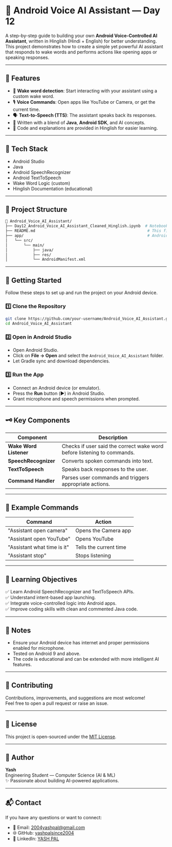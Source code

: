 
# 📱 Android Voice AI Assistant — Day 12

A step-by-step guide to building your own **Android Voice-Controlled AI Assistant**, written in Hinglish (Hindi + English) for better understanding.  
This project demonstrates how to create a simple yet powerful AI assistant that responds to wake words and performs actions like opening apps or speaking responses.

---

## 🚀 Features

- 📣 **Wake word detection**: Start interacting with your assistant using a custom wake word.
- 🎙️ **Voice Commands**: Open apps like YouTube or Camera, or get the current time.
- 🗣️ **Text-to-Speech (TTS)**: The assistant speaks back its responses.
- 🤖 Written with a blend of **Java**, **Android SDK**, and AI concepts.
- 📖 Code and explanations are provided in Hinglish for easier learning.

---

## 🧰 Tech Stack

- Android Studio
- Java
- Android SpeechRecognizer
- Android TextToSpeech
- Wake Word Logic (custom)
- Hinglish Documentation (educational)

---

## 📂 Project Structure

```bash
📁 Android_Voice_AI_Assistant/
├── Day12_Android_Voice_AI_Assistant_Cleaned_Hinglish.ipynb  # Notebook with code + explanation
├── README.md                                                 # This file
├── app/                                                      # Android app source (to be added)
│   └── src/
│       └── main/
│           ├── java/
│           ├── res/
│           └── AndroidManifest.xml
```

---

## 🎯 Getting Started

Follow these steps to set up and run the project on your Android device.

### 1️⃣ Clone the Repository

```bash
git clone https://github.com/your-username/Android_Voice_AI_Assistant.git
cd Android_Voice_AI_Assistant
```

### 2️⃣ Open in Android Studio

- Open Android Studio.
- Click on **File → Open** and select the `Android_Voice_AI_Assistant` folder.
- Let Gradle sync and download dependencies.

### 3️⃣ Run the App

- Connect an Android device (or emulator).
- Press the **Run** button (▶️) in Android Studio.
- Grant microphone and speech permissions when prompted.

---

## 🗝️ Key Components

| Component | Description |
|-----------|-------------|
| **Wake Word Listener** | Checks if user said the correct wake word before listening to commands. |
| **SpeechRecognizer** | Converts spoken commands into text. |
| **TextToSpeech** | Speaks back responses to the user. |
| **Command Handler** | Parses user commands and triggers appropriate actions. |

---

## 🔨 Example Commands

| Command | Action |
|---------|--------|
| "Assistant open camera" | Opens the Camera app |
| "Assistant open YouTube" | Opens YouTube |
| "Assistant what time is it" | Tells the current time |
| "Assistant stop" | Stops listening |

---

## 📖 Learning Objectives

✅ Learn Android SpeechRecognizer and TextToSpeech APIs.  
✅ Understand intent-based app launching.  
✅ Integrate voice-controlled logic into Android apps.  
✅ Improve coding skills with clean and commented Java code.

---

## 📜 Notes

- Ensure your Android device has internet and proper permissions enabled for microphone.
- Tested on Android 9 and above.
- The code is educational and can be extended with more intelligent AI features.

---

## 🤝 Contributing

Contributions, improvements, and suggestions are most welcome!  
Feel free to open a pull request or raise an issue.

---

## 📄 License

This project is open-sourced under the [MIT License](LICENSE).

---

## 👤 Author

**Yash**  
Engineering Student — Computer Science (AI & ML)  
✨ Passionate about building AI-powered applications.  

---

## 📬 Contact

If you have any questions or want to connect:

- 📧 Email: [2004yashpal@gmail.com](mailto:2004yashpal@gmail.com)
- 🌐 GitHub: [yashpalsince2004](https://github.com/yashpalsince2004)
- 🔗 LinkedIn: [YASH PAL](wwww.linkedin.com/in/yash-pal-since2004)


